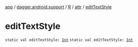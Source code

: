 [app](../../../index.md) / [dagger.android.support](../../index.md) / [R](../index.md) / [attr](index.md) / [editTextStyle](./edit-text-style.md)

# editTextStyle

`static val editTextStyle: `[`Int`](https://kotlinlang.org/api/latest/jvm/stdlib/kotlin/-int/index.html)
`static val editTextStyle: `[`Int`](https://kotlinlang.org/api/latest/jvm/stdlib/kotlin/-int/index.html)